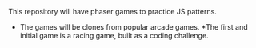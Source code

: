 This repository will have phaser games to practice JS patterns. 

* The games will be clones from popular arcade games.
*The first and initial game is a racing game, built as a coding challenge. 
